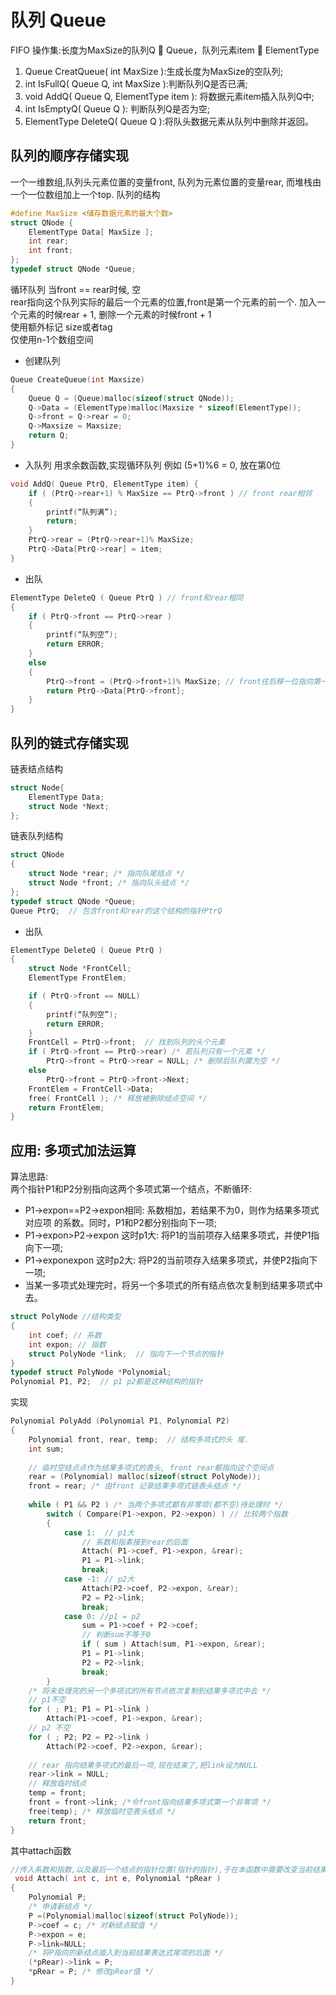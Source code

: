 # 队列 Queue  
FIFO
操作集:长度为MaxSize的队列Q  Queue，队列元素item  ElementType
1. Queue CreatQueue( int MaxSize ):生成长度为MaxSize的空队列;
2. int IsFullQ( Queue Q, int MaxSize ):判断队列Q是否已满;
3. void AddQ( Queue Q, ElementType item ): 将数据元素item插入队列Q中; 
4. int IsEmptyQ( Queue Q ): 判断队列Q是否为空;
5. ElementType DeleteQ( Queue Q ):将队头数据元素从队列中删除并返回。  

##  队列的顺序存储实现
一个一维数组,队列头元素位置的变量front, 队列为元素位置的变量rear, 而堆栈由一个一位数组加上一个top.
队列的结构

```c
#define MaxSize <储存数据元素的最大个数> 
struct QNode {
    ElementType Data[ MaxSize ]; 
    int rear;
    int front;
};
typedef struct QNode *Queue;
```
循环队列
当front == rear时候, 空  
rear指向这个队列实际的最后一个元素的位置,front是第一个元素的前一个. 加入一个元素的时候rear + 1, 删除一个元素的时候front + 1  
使用额外标记 size或者tag  
仅使用n-1个数组空间  
* 创建队列 
```c
Queue CreateQueue(int Maxsize)
{
    Queue Q = (Queue)malloc(sizeof(struct QNode));
    Q->Data = (ElementType)malloc(Maxsize * sizeof(ElementType));
    Q->front = Q->rear = 0;
    Q->Maxsize = Maxsize;
    return Q;
}
```

* 入队列
用求余数函数,实现循环队列 例如 (5+1)%6 = 0, 放在第0位
```c
void AddQ( Queue PtrQ, ElementType item) {
    if ( (PtrQ->rear+1) % MaxSize == PtrQ->front ) // front rear相邻
    { 
        printf(“队列满”);
        return;
    }
    PtrQ->rear = (PtrQ->rear+1)% MaxSize; 
    PtrQ->Data[PtrQ->rear] = item;
}
```

* 出队
```c
ElementType DeleteQ ( Queue PtrQ ) // front和rear相同
{
    if ( PtrQ->front == PtrQ->rear ) 
    { 
        printf(“队列空”);
        return ERROR;
    } 
    else 
    {
        PtrQ->front = (PtrQ->front+1)% MaxSize; // front往后移一位指向第一个元素
        return PtrQ->Data[PtrQ->front];
    } 
}
```
##  队列的链式存储实现   
链表结点结构
```c
struct Node{ 
    ElementType Data; 
    struct Node *Next;
};
```
链表队列结构
```c
struct QNode
{ 
    struct Node *rear; /* 指向队尾结点 */
    struct Node *front; /* 指向队头结点 */ 
};
typedef struct QNode *Queue;  
Queue PtrQ;  // 包含front和rear的这个结构的指针PtrQ
```

* 出队
```c
ElementType DeleteQ ( Queue PtrQ ) 
{ 
    struct Node *FrontCell;
    ElementType FrontElem;

    if ( PtrQ->front == NULL) 
    { 
        printf(“队列空”); 
        return ERROR;
    }
    FrontCell = PtrQ->front;  // 找到队列的头个元素
    if ( PtrQ->front == PtrQ->rear) /* 若队列只有一个元素 */
        PtrQ->front = PtrQ->rear = NULL; /* 删除后队列置为空 */ 
    else
        PtrQ->front = PtrQ->front->Next;
    FrontElem = FrontCell->Data;
    free( FrontCell ); /* 释放被删除结点空间 */ 
    return FrontElem;
}
```

## 应用: 多项式加法运算  
算法思路:  
两个指针P1和P2分别指向这两个多项式第一个结点，不断循环:
* P1->expon==P2->expon相同: 系数相加，若结果不为0，则作为结果多项式对应项
的系数。同时，P1和P2都分别指向下一项;
* P1->expon>P2->expon 这时p1大: 将P1的当前项存入结果多项式，并使P1指向下一项;   
* P1->expon<P2->expon 这时p2大: 将P2的当前项存入结果多项式，并使P2指向下一项;
* 当某一多项式处理完时，将另一个多项式的所有结点依次复制到结果多项式中去。  

```c
struct PolyNode //结构类型
{
    int coef; // 系数
    int expon; // 指数 
    struct PolyNode *link;  // 指向下一个节点的指针
}
typedef struct PolyNode *Polynomial; 
Polynomial P1, P2;  // p1 p2都是这种结构的指针
```
实现

```c
Polynomial PolyAdd (Polynomial P1, Polynomial P2) 
{
    Polynomial front, rear, temp;  // 结构多项式的头 尾.
    int sum;
    
    // 临时空结点点作为结果多项式的表头, front rear都指向这个空间点
    rear = (Polynomial) malloc(sizeof(struct PolyNode)); 
    front = rear; /* 由front 记录结果多项式链表头结点 */
    
    while ( P1 && P2 ) /* 当两个多项式都有非零项(都不空)待处理时 */ 
        switch ( Compare(P1->expon, P2->expon) ) // 比较两个指数
        { 
            case 1:  // p1大
                // 系数和指素接到rear的后面
                Attach( P1->coef, P1->expon, &rear); 
                P1 = P1->link;
                break;
            case -1: // p2大
                Attach(P2->coef, P2->expon, &rear); 
                P2 = P2->link;
                break;
            case 0: //p1 = p2
                sum = P1->coef + P2->coef;
                // 判断sum不等于0
                if ( sum ) Attach(sum, P1->expon, &rear); 
                P1 = P1->link;
                P2 = P2->link;
                break;
        }
    /* 将未处理完的另一个多项式的所有节点依次复制到结果多项式中去 */ 
    // p1不空
    for ( ; P1; P1 = P1->link ) 
        Attach(P1->coef, P1->expon, &rear);
    // p2 不空
    for ( ; P2; P2 = P2->link ) 
        Attach(P2->coef, P2->expon, &rear); 
    
    // rear 指向结果多项式的最后一项,现在结束了,把link设为NULL
    rear->link = NULL;
    // 释放临时结点
    temp = front;
    front = front->link; /*令front指向结果多项式第一个非零项 */ 
    free(temp); /* 释放临时空表头结点 */
    return front;
}
```
其中attach函数
```c
//传入系数和指数,以及最后一个结点的指针位置(指针的指针),于在本函数中需要改变当前结果表达式尾项指针的值,所以函数传递进来的是结点指针的地址，*pRear指向尾项
 void Attach( int c, int e, Polynomial *pRear )
{
    Polynomial P;
    /* 申请新结点 */ 
    P =(Polynomial)malloc(sizeof(struct PolyNode)); 
    P->coef = c; /* 对新结点赋值 */
    P->expon = e;
    P->link=NULL;
    /* 将P指向的新结点插入到当前结果表达式尾项的后面 */ 
    (*pRear)->link = P;
    *pRear = P; /* 修改pRear值 */
}
```

